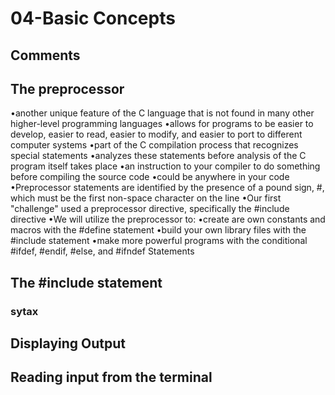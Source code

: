 # 04-Basic Concepts
## Comments
## The preprocessor
•another unique feature of the C language that is not found in many other 
higher-level programming languages
•allows for programs to be easier to develop, easier to read, easier to modify, 
and easier to port to different computer systems
•part of the C compilation process that recognizes special statements
•analyzes these statements before analysis of the C program itself takes place
•an instruction to your compiler to do something before compiling the source 
code
•could be anywhere in your code
•Preprocessor statements are identified by the presence of a pound sign, #, 
which must be the first non-space character on the line
•Our first "challenge" used a preprocessor directive, specifically the #include 
directive
•We will utilize the preprocessor to:
•create are own constants and macros with the #define statement
•build your own library files with the #include statement
•make more powerful programs with the conditional #ifdef, #endif, #else, and 
#ifndef Statements
## The #include statement
### sytax
## Displaying Output
## Reading input from the terminal
